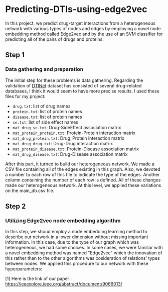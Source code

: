 # Predicting-DTIs-using-edge2vec
In this project, we predict drug-target interactions from a heterogeneous network with various types of nodes and edges by employing a novel node embedding method called Edge2vec and by the use of an SVM classifier for predicting all of the pairs of drugs and proteins.
## Step 1
### Data gathering and preparation
The initial step for these problems is data gathering. Regarding the validation of [DTINet](https://github.com/luoyunan/DTINet) dataset has consisted of several drug-related databases, I think it would seem to have more precise results. I used these files for my project:

- `drug.txt`: list of drug names
- `protein.txt`: list of protein names
- `disease.txt`: list of protein names
- `se.txt`: list of side effect names
- `mat_drug_se.txt`: Drug-SideEffect association matrix
- `mat_protein_protein.txt`: Protein-Protein interaction matrix
- `mat_drug_protein.txt`: Drug_Protein interaction matrix 
- `mat_drug_drug.txt`: Drug-Drug interaction matrix
- `mat_protein_disease.txt`: Protein-Disease association matrix
- `mat_drug_disease.txt`: Drug-Disease association matrix

After this part, it turned to build our heterogeneous network. We made a CSV file containing all of the edges existing in this graph. Also, we devoted a number to each row of this file to indicate the type of the edges. Another column containing the number of each row is defined. All of these changes made our heterogeneous network. At this level, we applied these variations on the main_db.csv file.

## Step 2
### Utilizing Edge2vec node embedding algorithm
In this step, we shoud employ a node embedding learning method to describe our network in a lower dimension without missing important information. In this case, due to the type of our graph which was heterogeneous, we had some choices. In some cases, we were familiar with a novel embedding method was named "Edge2vec" which the innovation of this rather than to the other algorithms was cosideration of relations' types between nodes. We applied this procedure to our network with these hyperparameters: 

[1] Here is the link of our paper : https://ieeexplore.ieee.org/abstract/document/9066013/
